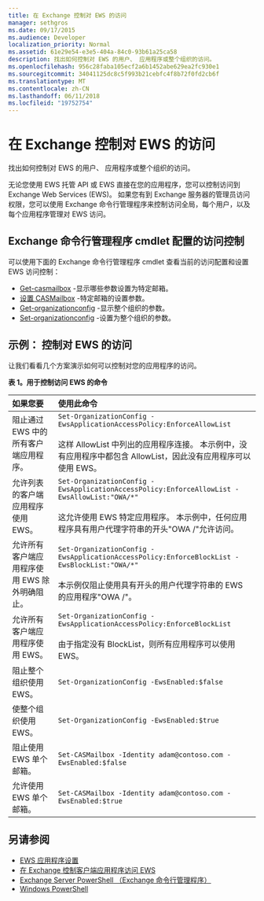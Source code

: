 ```yaml
---
title: 在 Exchange 控制对 EWS 的访问
manager: sethgros
ms.date: 09/17/2015
ms.audience: Developer
localization_priority: Normal
ms.assetid: 61e29e54-e3e5-404a-84c0-93b61a25ca58
description: 找出如何控制对 EWS 的用户、 应用程序或整个组织的访问。
ms.openlocfilehash: 956c28faba105ecf2a6b1452abe629ea2fc930e1
ms.sourcegitcommit: 34041125dc8c5f993b21cebfc4f8b72f0fd2cb6f
ms.translationtype: MT
ms.contentlocale: zh-CN
ms.lasthandoff: 06/11/2018
ms.locfileid: "19752754"
---
```

# <a name="control-access-to-ews-in-exchange"></a>在 Exchange 控制对 EWS 的访问

找出如何控制对 EWS 的用户、 应用程序或整个组织的访问。
  
无论您使用 EWS 托管 API 或 EWS 直接在您的应用程序，您可以控制访问到 Exchange Web Services (EWS)。 如果您有到 Exchange 服务器的管理员访问权限，您可以使用 Exchange 命令行管理程序来控制访问全局，每个用户，以及每个应用程序管理对 EWS 访问。
  
## <a name="exchange-management-shell-cmdlets-for-configuring-access-control"></a>Exchange 命令行管理程序 cmdlet 配置的访问控制
<a name="bk_Cmdlets"> </a>

可以使用下面的 Exchange 命令行管理程序 cmdlet 查看当前的访问配置和设置 EWS 访问控制：
  
- [Get-casmailbox](http://technet.microsoft.com/en-us/library/bb124754.aspx) -显示哪些参数设置为特定邮箱。   
- [设置 CASMailbox](http://technet.microsoft.com/en-us/library/bb125264.aspx) -特定邮箱的设置参数。    
- [Get-organizationconfig](http://technet.microsoft.com/en-us/library/aa997571.aspx) -显示整个组织的参数。    
- [Set-organizationconfig](http://technet.microsoft.com/en-us/library/aa997443.aspx) -设置为整个组织的参数。 

<a name="bk_Examples"> </a>

## <a name="examples-controlling-access-to-ews"></a>示例： 控制对 EWS 的访问

让我们看看几个方案演示如何可以控制对您的应用程序的访问。
  
**表 1。用于控制访问 EWS 的命令**

|如果您要 |使用此命令|
|:-----|:-----|
|阻止通过 EWS 中的所有客户端应用程序。 | `Set-OrganizationConfig -EwsApplicationAccessPolicy:EnforceAllowList`<br/><br/>这样 AllowList 中列出的应用程序连接。 本示例中，没有应用程序中都包含 AllowList，因此没有应用程序可以使用 EWS。 |
|允许列表的客户端应用程序使用 EWS。 | `Set-OrganizationConfig -EwsApplicationAccessPolicy:EnforceAllowList -EwsAllowList:"OWA/*"`<br/><br/>这允许使用 EWS 特定应用程序。 本示例中，任何应用程序具有用户代理字符串的开头"OWA /"允许访问。 |
|允许所有客户端应用程序使用 EWS 除外明确阻止。 | `Set-OrganizationConfig -EwsApplicationAccessPolicy:EnforceBlockList -EwsBlockList:"OWA/*"`<br/> <br/>本示例仅阻止使用具有开头的用户代理字符串的 EWS 的应用程序"OWA /"。 |
|允许所有客户端应用程序使用 EWS。 | `Set-OrganizationConfig -EwsApplicationAccessPolicy:EnforceBlockList` <br/><br/> 由于指定没有 BlockList，则所有应用程序可以使用 EWS。 |
|阻止整个组织使用 EWS。 | `Set-OrganizationConfig -EwsEnabled:$false` |
|使整个组织使用 EWS。 | `Set-OrganizationConfig -EwsEnabled:$true`|
|阻止使用 EWS 单个邮箱。 | `Set-CASMailbox -Identity adam@contoso.com -EwsEnabled:$false`|
|允许使用 EWS 单个邮箱。 | `Set-CASMailbox -Identity adam@contoso.com -EwsEnabled:$true`|
   
## <a name="see-also"></a>另请参阅

- [EWS 应用程序设置](setting-up-your-ews-application.md)    
- [在 Exchange 控制客户端应用程序访问 EWS](controlling-client-application-access-to-ews-in-exchange.md)   
- [Exchange Server PowerShell （Exchange 命令行管理程序）](https://docs.microsoft.com/en-us/powershell/exchange/exchange-server/exchange-management-shell?view=exchange-ps) 
- [Windows PowerShell](http://msdn.microsoft.com/en-us/library/dd835506%28v=vs.85%29.aspx)
    

